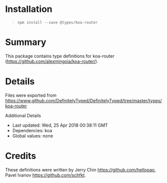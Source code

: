 # Installation
> `npm install --save @types/koa-router`

# Summary
This package contains type definitions for koa-router (https://github.com/alexmingoia/koa-router/).

# Details
Files were exported from https://www.github.com/DefinitelyTyped/DefinitelyTyped/tree/master/types/koa-router

Additional Details
 * Last updated: Wed, 25 Apr 2018 00:38:11 GMT
 * Dependencies: koa
 * Global values: none

# Credits
These definitions were written by Jerry Chin <https://github.com/hellopao>, Pavel Ivanov <https://github.com/schfkt>.
